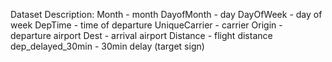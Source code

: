 Dataset Description:
Month - month
DayofMonth - day
DayOfWeek - day of week
DepTime - time of departure
UniqueCarrier - carrier
Origin - departure airport
Dest - arrival airport
Distance - flight distance
dep_delayed_30min - 30min delay (target sign)